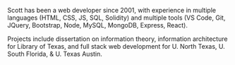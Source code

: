 Scott has been a web developer since 2001, with experience in multiple languages (HTML, CSS, JS, SQL, Solidity) and multiple tools (VS Code, Git, JQuery, Bootstrap, Node, MySQL, MongoDB, Express, React).

Projects include dissertation on information theory, information architecture for Library of Texas, and full stack web development for U. North Texas, U. South Florida, & U. Texas Austin.
<!---
SSimonPhd/SSimonPhd is a ✨ special ✨ repository because its `README.md` (this file) appears on your GitHub profile.
You can click the Preview link to take a look at your changes.
--->
